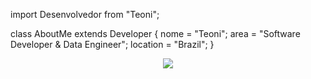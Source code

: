 import Desenvolvedor from "Teoni";

class AboutMe extends Developer {
  nome = "Teoni";
  area = "Software Developer & Data Engineer";
  location = "Brazil";
}

<p align="center">
    <img src="https://skillicons.dev/icons?i=python,react,ts,nodejs,nextjs,docker,postgress" />
</p>

